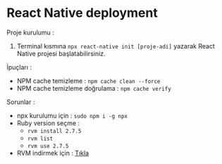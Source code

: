 # React Native deployment

Proje kurulumu :

1. Terminal kısmına `npx react-native init [proje-adi]` yazarak React Native projesi başlatabilirsiniz.

İpuçları :

- NPM cache temizleme : `npm cache clean --force`
- NPM cache temizleme doğrulama : `npm cache verify`

Sorunlar :

- npx kurulumu için : `sudo npm i -g npx`
- Ruby version seçme :
  - `rvm install 2.7.5`
  - `rvm list`
  - `rvm use 2.7.5`
- RVM indirmek için : [Tıkla](https://rvm.io/rvm/install)
